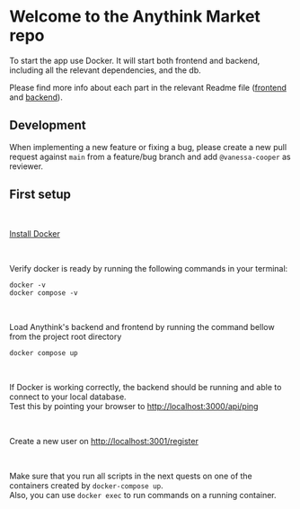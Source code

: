 # Welcome to the Anythink Market repo

To start the app use Docker. It will start both frontend and backend, including all the relevant dependencies, and the db.

Please find more info about each part in the relevant Readme file ([frontend](frontend/readme.md) and [backend](backend/README.md)).

## Development

When implementing a new feature or fixing a bug, please create a new pull request against `main` from a feature/bug branch and add `@vanessa-cooper` as reviewer.

## First setup

<br />

[Install Docker](https://anythink.wilco.gg/chat/head-of-rd#:~:text=first%20thing%E2%80%99s%20first%20%2D-,install%20Docker.,-11%3A18)

<br />

 Verify docker is ready by running the following commands in your terminal: 
 
```
docker -v   
docker compose -v
```
<br />

Load Anythink's backend and frontend by running the command bellow from the project root directory
```
docker compose up
``` 

<br />

If Docker is working correctly, the backend should be running and able to connect to your local database.   
Test this by pointing your browser to [http://localhost:3000/api/ping](http://localhost:3000/api/ping)

<br />

Create a new user on [http://localhost:3001/register](http://localhost:3001/register)

<br />

Make sure that you run all scripts in the next quests on one of the containers created by ```docker-compose up```.  
Also, you can use ```docker exec``` to run commands on a running container.
